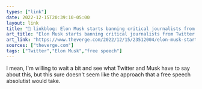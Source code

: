 ```yaml
---
types: ["link"]
date: 2022-12-15T20:39:10-05:00
layout: link
title: "🔗 linkblog: Elon Musk starts banning critical journalists from Twitter - The Verge'"
art_title: "Elon Musk starts banning critical journalists from Twitter - The Verge"
art_link: "https://www.theverge.com/2022/12/15/23512004/elon-musk-starts-banning-critical-journalists-from-twitter"
sources: ["theverge.com"]
tags: ["Twitter","Elon Musk","free speech"]
---
```

I mean, I'm willing to wait a bit and see what Twitter and Musk have to say about this, but this sure doesn't seem like the approach that a free speech absolutist would take.  
 
